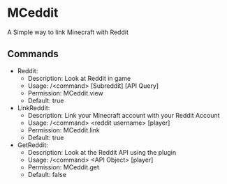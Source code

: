 # MCeddit
A Simple way to link Minecraft with Reddit
## Commands
- Reddit:
  - Description: Look at Reddit in game
  - Usage: /\<command\> \[Subreddit\] \[API Query\]
  - Permission: MCeddit.view
  - Default: true
- LinkReddit:
  - Description: Link your Minecraft account with your Reddit Account
  - Usage: /\<command\> \<reddit username\> \[player\]
  - Permission: MCeddit.link
  - Default: true
- GetReddit:
  - Description: Look at the Reddit API using the plugin
  - Usage: /\<command\> \<API Object\> \[player\]
  - Permission: MCeddit.get
  - Default: false
